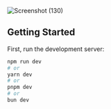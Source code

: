 
![Screenshot (130)](https://github.com/user-attachments/assets/dd0189da-187e-4ede-bebf-82915f347be6)

## Getting Started

First, run the development server:

```bash
npm run dev
# or
yarn dev
# or
pnpm dev
# or
bun dev
```



